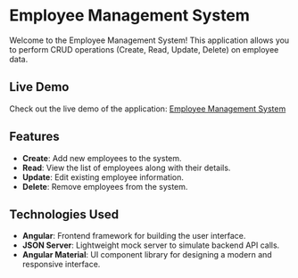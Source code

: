 # Employee Management System

Welcome to the Employee Management System! This application allows you to perform CRUD operations (Create, Read, Update, Delete) on employee data.

## Live Demo

Check out the live demo of the application: [Employee Management System](https://angular-crud-employees.netlify.app/)

## Features

- **Create**: Add new employees to the system.
- **Read**: View the list of employees along with their details.
- **Update**: Edit existing employee information.
- **Delete**: Remove employees from the system.

## Technologies Used

- **Angular**: Frontend framework for building the user interface.
- **JSON Server**: Lightweight mock server to simulate backend API calls.
- **Angular Material**: UI component library for designing a modern and responsive interface.



